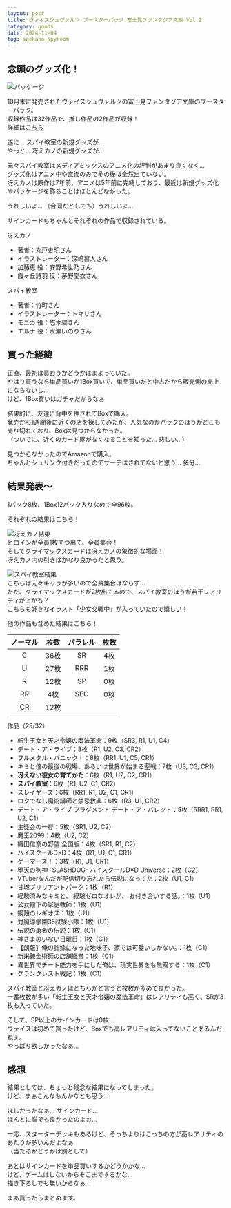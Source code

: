 ```yaml
---
layout: post
title: ヴァイスシュヴァルツ ブースターパック 富士見ファンタジア文庫 Vol.2
category: goods
date: 2024-11-04
tag: saekano,spyroom
---
```


## 念願のグッズ化！

![パッケージ]({{site.baseurl}}/pic/posts/20241104/box.jpg)

10月末に発売されたヴァイスシュヴァルツの富士見ファンタジア文庫のブースターパック。  
収録作品は32作品で、推し作品の2作品が収録！  
詳細は[こちら](https://ws-tcg.com/products/f-bp2/)

遂に… スパイ教室の新規グッズが…  
やっと… 冴えカノの新規グッズが…  

元々スパイ教室はメディアミックスのアニメ化の評判があまり良くなく…  
グッズ化はアニメ中や直後のみでその後は全然出ていない。  
冴えカノは原作は7年前、アニメは5年前に完結しており、最近は新規グッズ化やパッケージを飾ることはほとんどなかった。  

うれしいよ… （合同だとしても）うれしいよ…  

サインカードもちゃんとそれぞれの作品で収録されている。  

冴えカノ

- 著者：丸戸史明さん
- イラストレーター：深崎暮人さん
- 加藤恵 役：安野希世乃さん
- 霞ヶ丘詩羽 役：茅野愛衣さん

スパイ教室

- 著者：竹町さん
- イラストレーター：トマリさん
- モニカ 役：悠木碧さん
- エルナ 役：水瀬いのりさん

## 買った経緯

正直、最初は買おうかどうかはまよっていた。  
やはり買うなら単品買いが1Box買いで、単品買いだと中古だから販売側の売上にならないし…  
けど、1Box買いはガチャだからなぁ

結果的に、友達に背中を押されてBoxで購入。  
発売から1週間後に近くの店を探してみたが、人気なのかパックのほうがどこも売り切れており、Boxは見つからなかった。  
（ついでに、近くのカード屋がなくなることを知った… 悲しい…）

見つからなかったのでAmazonで購入。  
ちゃんとシュリンク付きだったのでサーチはされてないと思う… 多分…

## 結果発表〜

1パック8枚、1Box12パック入りなので全96枚。  

それぞれの結果はこちら！  

![冴えカノ結果]({{site.baseurl}}/pic/posts/20241104/box_saekano.jpg)  
ヒロインが全員1枚ずつ出て、全員集合！  
そしてクライマックスカードは冴えカノの象徴的な場面！  
冴えカノ内の引きはかなり良かったと思う。  

![スパイ教室結果]({{site.baseurl}}/pic/posts/20241104/box_spyroom.jpg)  
こちらは元々キャラが多いので全員集合はならず…  
ただ、クライマックスカードが2枚出てるので、スパイ教室のほうが若干レアリティが上かも？  
こちらも好きなイラスト「少女交戦中」が入っていたので嬉しい！  

他の作品も含めた結果はこちら！

| ノーマル | 枚数 | パラレル | 枚数 |
|:-:|:-:|:-:|:-:|
| C | 36枚 | SR | 4枚 |
| U | 27枚 | RRR| 1枚 |
| R | 12枚 | SP | 0枚 |
| RR| 4枚  | SEC| 0枚 |
|CR | 12枚 | ||

作品（29/32）

- 転生王女と天才令嬢の魔法革命：9枚（SR3, R1, U1, C4）
- デート・ア・ライブ：8枚（R1, U2, C3, CR2）
- フルメタル・パニック！：8枚（RR1, U1, C5, CR1）
- キミと僕の最後の戦場、あるいは世界が始まる聖戦：7枚（U3, C3, CR1）
- **冴えない彼女の育てかた**：6枚（R1, U2, C2, CR1）
- **スパイ教室**：6枚（R1, U2, C1, CR2）
- スレイヤーズ：6枚（RR1, R1, U2, C1, CR1）
- ロクでなし魔術講師と禁忌教典：6枚（R3, U1, CR2）
- デート・ア・ライブ フラグメント デート・ア・バレット：5枚（RRR1, RR1, U2, C1）
- 生徒会の一存：5枚（SR1, U2, C2）
- 魔王2099：4枚（U2, C2）
- 織田信奈の野望 全国版：4枚（SR1, R1, C2）
- ハイスクールD×D：4枚（R1, U1, C1, CR1）
- ゲーマーズ！：3枚（R1, U1, CR1）
- 堕天の狗神 -SLASHDOG- ハイスクールD×D Universe：2枚（C2）
- VTuberなんだが配信切り忘れたら伝説になってた：2枚（U1, C1）
- 甘城ブリリアントパーク：1枚（R1）
- 経験済みなキミと、 経験ゼロなオレが、 お付き合いする話。：1枚（U1）
- 公女殿下の家庭教師：1枚（U1）
- 鋼殻のレギオス：1枚（U1）
- 対魔導学園35試験小隊：1枚（U1）
- 伝説の勇者の伝説：1枚（C1）
- 神さまのいない日曜日：1枚（C1）
- 【朗報】俺の許嫁になった地味子、家では可愛いしかない。：1枚（C1）
- 新米錬金術師の店舗経営：1枚（C1）
- 異世界でチート能力を手にした俺は、現実世界をも無双する：1枚（C1）
- グランクレスト戦記：1枚（C1）

スパイ教室と冴えカノはどちらかと言うと枚数が多めで良かった。  
一番枚数が多い「転生王女と天才令嬢の魔法革命」はレアリティも高く、SRが3枚も入っていた。  

そして、SP以上のサインカードは0枚…  
ヴァイスは初めて買ったけど、Boxでも高レアリティは入ってないことあるんだねぇ。  
やっぱり欲しかったなぁ…  

## 感想

結果としては、ちょっと残念な結果になってしまった。  
けど、まぁこんなもんかなとも思う…  

ほしかったなぁ…  サインカード…  
ほんとに誰でも良かったのよぉ…  

一応、スターターデッキもあるけど、そっちよりはこっちの方が高レアリティのあたりが多いんだよなぁ  
（当たるかどうかは別として）

あとはサインカードを単品買いするかどうかかな…  
けど、ゲームはしないからそこまでするかな…  
描き下ろしでも無いからなぁ…  

まぁ買ったらまとめます。
